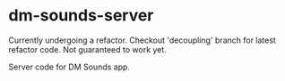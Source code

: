 # dm-sounds-server

Currently undergoing a refactor. Checkout 'decoupling' branch for latest refactor code. Not guaranteed to work yet.

Server code for DM Sounds app.
